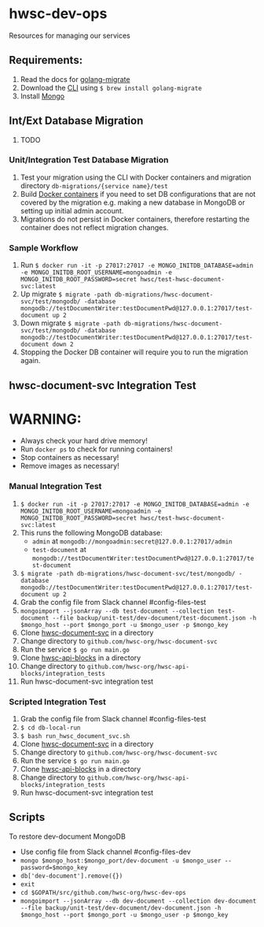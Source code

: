 # hwsc-dev-ops
Resources for managing our services

## Requirements:

1. Read the docs for [golang-migrate](https://github.com/golang-migrate/migrate)
2. Download the [CLI](https://github.com/golang-migrate/migrate/tree/master/cli) using `$ brew install golang-migrate`
3. Install [Mongo](https://docs.mongodb.com/manual/tutorial/install-mongodb-on-os-x)

## Int/Ext Database Migration
1. TODO

### Unit/Integration Test Database Migration
1. Test your migration using the CLI with Docker containers and migration directory `db-migrations/{service name}/test`
2. Build [Docker containers](https://github.com/hwsc-org/hwsc-dev-ops/tree/master/dockerfiles) if you need to set DB configurations that are not covered by the migration e.g. making a new database in MongoDB or setting up initial admin account.
3. Migrations do not persist in Docker containers, therefore restarting the container does not reflect migration changes.

### Sample Workflow
1. Run `$ docker run -it -p 27017:27017 -e MONGO_INITDB_DATABASE=admin -e MONGO_INITDB_ROOT_USERNAME=mongoadmin -e MONGO_INITDB_ROOT_PASSWORD=secret hwsc/test-hwsc-document-svc:latest`
2. Up migrate `$ migrate -path db-migrations/hwsc-document-svc/test/mongodb/ -database mongodb://testDocumentWriter:testDocumentPwd@127.0.0.1:27017/test-document up 2`
3. Down migrate `$ migrate -path db-migrations/hwsc-document-svc/test/mongodb/ -database mongodb://testDocumentWriter:testDocumentPwd@127.0.0.1:27017/test-document down 2`
4. Stopping the Docker DB container will require you to run the migration again.

## hwsc-document-svc Integration Test
# WARNING: 
- Always check your hard drive memory!
- Run `docker ps` to check for running containers!
- Stop containers as necessary!
- Remove images as necessary!

### Manual Integration Test
1. `$ docker run -it -p 27017:27017 -e MONGO_INITDB_DATABASE=admin -e MONGO_INITDB_ROOT_USERNAME=mongoadmin -e MONGO_INITDB_ROOT_PASSWORD=secret hwsc/test-hwsc-document-svc:latest`
2. This runs the following MongoDB database:
    - `admin` at `mongodb://mongoadmin:secret@127.0.0.1:27017/admin`
    - `test-document` at `mongodb://testDocumentWriter:testDocumentPwd@127.0.0.1:27017/test-document`
3. `$ migrate -path db-migrations/hwsc-document-svc/test/mongodb/ -database mongodb://testDocumentWriter:testDocumentPwd@127.0.0.1:27017/test-document up 2`
4. Grab the config file from Slack channel #config-files-test
5. `mongoimport --jsonArray --db test-document --collection test-document --file backup/unit-test/dev-document/test-document.json -h $mongo_host --port $mongo_port -u $mongo_user -p $mongo_key`
6. Clone [hwsc-document-svc](https://github.com/hwsc-org/hwsc-document-svc) in a directory
7. Change directory to `github.com/hwsc-org/hwsc-document-svc`
8. Run the service `$ go run main.go`
8. Clone [hwsc-api-blocks](https://github.com/hwsc-org/hwsc-api-blocks) in a directory
9. Change directory to `github.com/hwsc-org/hwsc-api-blocks/integration_tests`
10. Run hwsc-document-svc integration test

### Scripted Integration Test
1. Grab the config file from Slack channel #config-files-test
2. `$ cd db-local-run`
3. `$ bash run_hwsc_document_svc.sh`
4. Clone [hwsc-document-svc](https://github.com/hwsc-org/hwsc-document-svc) in a directory
5. Change directory to `github.com/hwsc-org/hwsc-document-svc`
6. Run the service `$ go run main.go`
7. Clone [hwsc-api-blocks](https://github.com/hwsc-org/hwsc-api-blocks) in a directory
8. Change directory to `github.com/hwsc-org/hwsc-api-blocks/integration_tests`
9. Run hwsc-document-svc integration test

## Scripts
To restore dev-document MongoDB
- Use config file from Slack channel #config-files-dev
- `mongo $mongo_host:$mongo_port/dev-document -u $mongo_user --password=$mongo_key` 
- `db['dev-document'].remove({})`
- `exit`
- `cd $GOPATH/src/github.com/hwsc-org/hwsc-dev-ops`
- `mongoimport --jsonArray --db dev-document --collection dev-document --file backup/unit-test/dev-document/dev-document.json -h $mongo_host --port $mongo_port -u $mongo_user -p $mongo_key`
